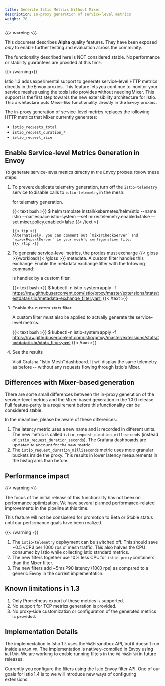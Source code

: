 ```yaml
---
title: Generate Istio Metrics Without Mixer
description: In-proxy generation of service-level metrics.
weight: 70
---
```


{{< warning >}}

This document describes **Alpha** quality features. They have been exposed *only* to enable further testing
and evaluation across the community.

The functionality described here is NOT considered stable. No performance or stability guarantees are provided
at this time.

{{< /warning>}}

Istio 1.3 adds experimental support to generate service-level HTTP metrics
directly in the Envoy proxies. This feature lets you continue to monitor your service meshes using the tools Istio provides
without needing Mixer. This support is the first step towards the new
extensibility architecture for Istio. This architecture puts Mixer-like functionality directly in the Envoy proxies.

The in-proxy generation of service-level metrics replaces the following HTTP metrics that Mixer currently
generates:

- `istio_requests_total`
- `istio_request_duration_*`
- `istio_request_size`

## Enable Service-level Metrics Generation in Envoy

To generate service-level metrics directly in the Envoy proxies, follow these steps:

1.  To prevent duplicate telemetry generation, turn off the `istio-telemetry` service to disable calls to `istio-telemetry` in the mesh:

    for telemetry generation.

    {{< text bash >}}
    $ helm template install/kubernetes/helm/istio --name istio --namespace istio-system --set mixer.telemetry.enabled=false --set mixer.policy.enabled=false
    {{< /text >}}

        {{< tip >}}
        Alternatively, you can comment out `mixerCheckServer` and `mixerReportServer` in your mesh's configuration file.
        {{< /tip >}}

1. To generate service-level metrics, the proxies must exchange {{< gloss >}}workload{{< /gloss >}} metadata. 
   A custom filter handles this exchange. Enable the metadata exchange filter with the following command:

    is handled by a custom filter.

    {{< text bash >}}
    $ kubectl -n istio-system apply -f https://raw.githubusercontent.com/istio/proxy/master/extensions/stats/testdata/istio/metadata-exchange_filter.yaml
    {{< /text >}}

1. Enable the custom stats filter

    A custom filter must also be applied to actually generate the service-level metrics.

    {{< text bash >}}
    $ kubectl -n istio-system apply -f https://raw.githubusercontent.com/istio/proxy/master/extensions/stats/testdata/istio/stats_filter.yaml
    {{< /text >}}

1. See the results

    Visit Grafana "Istio Mesh" dashboard. It will display the same telemetry as before -- without
    any requests flowing through Istio's Mixer.

## Differences with Mixer-based generation

There are some small differences between the in-proxy generation of the service-level metrics and
the Mixer-based generation in the 1.3.0 release. Full feature-parity is a requirement before this
functionality can be considered stable.

In the meantime, please be aware of these differences:

1. The latency metric uses a new name and is recorded in different units. The new metric is called
   `istio_request_duration_milliseconds` (instead of `istio_request_duration_seconds`). The Grafana
   dashboards are updated to account for the new metric.
1. The `istio_request_duration_milliseconds` metric uses more granular buckets inside the proxy.
   This results in lower latency measurements in the histograms than before.

## Performance impact

{{< warning >}}

The focus of the initial release of this functionality has not been on performance optimization.
We have several planned performance-related improvements in the pipeline at this time.

This feature will not be considered for promotion to Beta or Stable status until our performance
goals have been realized.

{{< /warning >}}

1. The `istio-telemetry` deployment can be switched off. This should save ~0.5 vCPU per 1000 rps
   of mesh traffic. This also halves the CPU consumed by Istio while collecting Istio standard
   metrics.
1. The new filters together use 10% less CPU for `istio-proxy` containers than the Mixer filter.
1. The new filters add ~5ms P90 latency (1000 rps) as compared to a generic Envoy in the current
   implementation.

## Known limitations in 1.3

1. Only Prometheus export of these metrics is supported.
1. No support for TCP metrics generation is provided.
1. No proxy-side customization or configuration of the generated metrics is provided.

## Implementation Details

The implementation in Istio 1.3 uses the `WASM` sandbox API, but it doesn't run inside a `WASM VM`.
The implementation is natively-compiled in Envoy using `NullVM`. We are working to enable running
filters in the `V8 WASM VM` in future releases.

Currently you configure the filters using the Istio Envoy filter API. One of our goals for Istio 1.4 is to
we will introduce new ways of configuring extensions.
